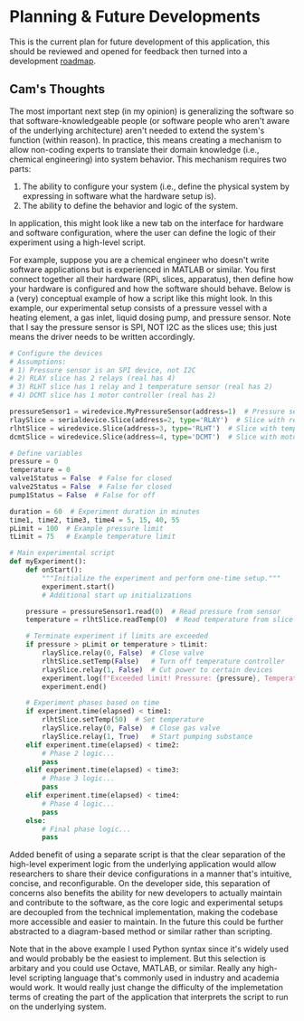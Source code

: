 # Planning & Future Developments

This is the current plan for future development of this application, this should be reviewed and opened for feedback then turned into a development [roadmap](roadmap.md).

## Cam's Thoughts

The most important next step (in my opinion) is generalizing the software so that software-knowledgeable people (or software people who aren't aware of the underlying architecture) aren't needed to extend the system's function (within reason). In practice, this means creating a mechanism to allow non-coding experts to translate their domain knowledge (i.e., chemical engineering) into system behavior. This mechanism requires two parts:

1. The ability to configure your system (i.e., define the physical system by expressing in software what the hardware setup is).
2. The ability to define the behavior and logic of the system.

In application, this might look like a new tab on the interface for hardware and software configuration, where the user can define the logic of their experiment using a high-level script.

For example, suppose you are a chemical engineer who doesn't write software applications but is experienced in MATLAB or similar. You first connect together all their hardware (RPi, slices, apparatus), then define how your hardware is configured and how the software should behave. Below is a (very) conceptual example of how a script like this might look. In this example, our experimental setup consists of a pressure vessel with a heating element, a gas inlet, liquid dosing pump, and pressure sensor. Note that I say the pressure sensor is SPI, NOT I2C as the slices use; this just means the driver needs to be written accordingly.

```python
# Configure the devices
# Assumptions:
# 1) Pressure sensor is an SPI device, not I2C
# 2) RLAY slice has 2 relays (real has 4)
# 3) RLHT slice has 1 relay and 1 temperature sensor (real has 2)
# 4) DCMT slice has 1 motor controller (real has 2)

pressureSensor1 = wiredevice.MyPressureSensor(address=1)  # Pressure sensor for readings
rlaySlice = serialdevice.Slice(address=2, type='RLAY')  # Slice with relays to open/close valves
rlhtSlice = wiredevice.Slice(address=3, type='RLHT')  # Slice with temperature reading and relay for heater control
dcmtSlice = wiredevice.Slice(address=4, type='DCMT')  # Slice with motor controller

# Define variables
pressure = 0
temperature = 0
valve1Status = False  # False for closed
valve2Status = False  # False for closed
pump1Status = False  # False for off

duration = 60  # Experiment duration in minutes
time1, time2, time3, time4 = 5, 15, 40, 55
pLimit = 100  # Example pressure limit
tLimit = 75   # Example temperature limit

# Main experimental script
def myExperiment():
    def onStart():
        """Initialize the experiment and perform one-time setup."""
        experiment.start()
        # Additional start up initializations

    pressure = pressureSensor1.read(0)  # Read pressure from sensor
    temperature = rlhtSlice.readTemp(0)  # Read temperature from slice

    # Terminate experiment if limits are exceeded
    if pressure > pLimit or temperature > tLimit:
        rlaySlice.relay(0, False)  # Close valve
        rlhtSlice.setTemp(False)   # Turn off temperature controller
        rlaySlice.relay(1, False)  # Cut power to certain devices
        experiment.log(f"Exceeded limit! Pressure: {pressure}, Temperature: {temperature}")
        experiment.end()

    # Experiment phases based on time
    if experiment.time(elapsed) < time1:
        rlhtSlice.setTemp(50)  # Set temperature
        rlaySlice.relay(0, False)  # Close gas valve
        rlaySlice.relay(1, True)   # Start pumping substance
    elif experiment.time(elapsed) < time2:
        # Phase 2 logic...
        pass
    elif experiment.time(elapsed) < time3:
        # Phase 3 logic...
        pass
    elif experiment.time(elapsed) < time4:
        # Phase 4 logic...
        pass
    else:
        # Final phase logic...
        pass

```

Added benefit of using a separate script is that the clear separation of the high-level experiment logic from the underlying application would allow researchers to share their device configurations in a manner that's intuitive, concise, and reconfigurable. On the developer side, this separation of concerns also benefits the ability for new developers to actually maintain and contribute to the software, as the core logic and experimental setups are decoupled from the technical implementation, making the codebase more accessible and easier to maintain. In the future this could be further abstracted to a diagram-based method or similar rather than scripting.

Note that in the above example I used Python syntax since it's widely used and would probably be the easiest to implement. But this selection is arbitary and you could use Octave, MATLAB, or similar. Really any high-level scripting language that's commonly used in industry and academia would work. It would really just change the difficulty of the implemetation terms of creating the part of the application that interprets the script to run on the underlying system.
